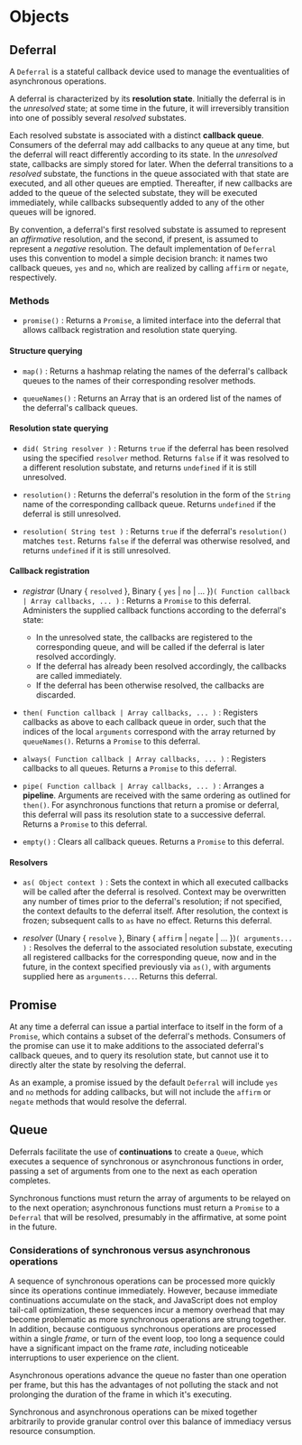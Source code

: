 # Objects

## Deferral

A `Deferral` is a stateful callback device used to manage the eventualities of asynchronous operations.

A deferral is characterized by its **resolution state**. Initially the deferral is in the *unresolved* state; at some time in the future, it will irreversibly transition into one of possibly several *resolved* substates. 

Each resolved substate is associated with a distinct **callback queue**. Consumers of the deferral may add callbacks to any queue at any time, but the deferral will react differently according to its state. In the *unresolved* state, callbacks are simply stored for later. When the deferral transitions to a *resolved* substate, the functions in the queue associated with that state are executed, and all other queues are emptied. Thereafter, if new callbacks are added to the queue of the selected substate, they will be executed immediately, while callbacks subsequently added to any of the other queues will be ignored.

By convention, a deferral's first resolved substate is assumed to represent an *affirmative* resolution, and the second, if present, is assumed to represent a *negative* resolution. The default implementation of `Deferral` uses this convention to model a simple decision branch: it names two callback queues, `yes` and `no`, which are realized by calling `affirm` or `negate`, respectively.

### Methods

* `promise()` : Returns a `Promise`, a limited interface into the deferral that allows callback registration and resolution state querying.

#### Structure querying
* `map()` : Returns a hashmap relating the names of the deferral's callback queues to the names of their corresponding resolver methods.

* `queueNames()` : Returns an Array that is an ordered list of the names of the deferral's callback queues.

#### Resolution state querying
* `did( String resolver )` : Returns `true` if the deferral has been resolved using the specified `resolver` method. Returns `false` if it was resolved to a different resolution substate, and returns `undefined` if it is still unresolved.

* `resolution()` : Returns the deferral's resolution in the form of the `String` name of the corresponding callback queue. Returns `undefined` if the deferral is still unresolved.

* `resolution( String test )` : Returns `true` if the deferral's `resolution()` matches `test`. Returns `false` if the deferral was otherwise resolved, and returns `undefined` if it is still unresolved.

#### Callback registration
* *registrar* (Unary { `resolved` }, Binary { `yes` | `no` | ... })`( Function callback | Array callbacks, ... )` : Returns a `Promise` to this deferral. Administers the supplied callback functions according to the deferral's state:
	* In the unresolved state, the callbacks are registered to the corresponding queue, and will be called if the deferral is later resolved accordingly.
	* If the deferral has already been resolved accordingly, the callbacks are called immediately.
	* If the deferral has been otherwise resolved, the callbacks are discarded.

* `then( Function callback | Array callbacks, ... )` : Registers callbacks as above to each callback queue in order, such that the indices of the local `arguments` correspond with the array returned by `queueNames()`. Returns a `Promise` to this deferral.

* `always( Function callback | Array callbacks, ... )` : Registers callbacks to all queues. Returns a `Promise` to this deferral.

* `pipe( Function callback | Array callbacks, ... )` : Arranges a **pipeline**. Arguments are received with the same ordering as outlined for `then()`. For asynchronous functions that return a promise or deferral, this deferral will pass its resolution state to a successive deferral. Returns a `Promise` to this deferral.

* `empty()` : Clears all callback queues. Returns a `Promise` to this deferral.

#### Resolvers
* `as( Object context )` : Sets the context in which all executed callbacks will be called after the deferral is resolved. Context may be overwritten any number of times prior to the deferral's resolution; if not specified, the context defaults to the deferral itself. After resolution, the context is frozen; subsequent calls to `as` have no effect. Returns this deferral.

* *resolver* (Unary { `resolve` }, Binary { `affirm` | `negate` | ... })`( arguments... )` : Resolves the deferral to the associated resolution substate, executing all registered callbacks for the corresponding queue, now and in the future, in the context specified previously via `as()`, with arguments supplied here as `arguments...`. Returns this deferral.


## Promise

At any time a deferral can issue a partial interface to itself in the form of a `Promise`, which contains a subset of the deferral's methods. Consumers of the promise can use it to make additions to the associated deferral's callback queues, and to query its resolution state, but cannot use it to directly alter the state by resolving the deferral.

As an example, a promise issued by the default `Deferral` will include `yes` and `no` methods for adding callbacks, but will not include the `affirm` or `negate` methods that would resolve the deferral.

## Queue

Deferrals facilitate the use of **continuations** to create a `Queue`, which executes a sequence of synchronous or asynchronous functions in order, passing a set of arguments from one to the next as each operation completes.

Synchronous functions must return the array of arguments to be relayed on to the next operation; asynchronous functions must return a `Promise` to a `Deferral` that will be resolved, presumably in the affirmative, at some point in the future.

### Considerations of synchronous versus asynchronous operations

A sequence of synchronous operations can be processed more quickly since its operations continue immediately. However, because immediate continuations accumulate on the stack, and JavaScript does not employ tail-call optimization, these sequences incur a memory overhead that may become problematic as more synchronous operations are strung together. In addition, because contiguous synchronous operations are processed within a single *frame*, or turn of the event loop, too long a sequence could have a significant impact on the frame *rate*, including noticeable interruptions to user experience on the client.

Asynchronous operations advance the queue no faster than one operation per frame, but this has the advantages of not polluting the stack and not prolonging the duration of the frame in which it's executing.

Synchronous and asynchronous operations can be mixed together arbitrarily to provide granular control over this balance of immediacy versus resource consumption.
